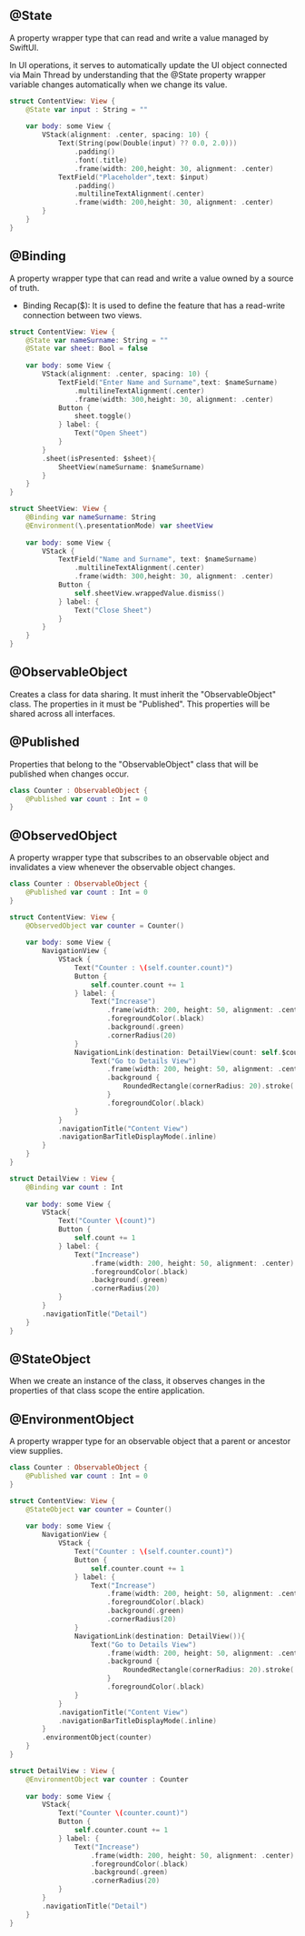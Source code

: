 
## @State
A property wrapper type that can read and write a value managed by SwiftUI.

In UI operations, it serves to automatically update the UI object connected via Main Thread by understanding that the @State property wrapper variable changes automatically when we change its value.

```swift
struct ContentView: View {
    @State var input : String = ""
    
    var body: some View {
        VStack(alignment: .center, spacing: 10) {
            Text(String(pow(Double(input) ?? 0.0, 2.0)))
                .padding()
                .font(.title)
                .frame(width: 200,height: 30, alignment: .center)
            TextField("Placeholder",text: $input)
                .padding()
                .multilineTextAlignment(.center)
                .frame(width: 200,height: 30, alignment: .center)
        }
    }
}
```

## @Binding
A property wrapper type that can read and write a value owned by a source of truth.
- Binding Recap($): It is used to define the feature that has a read-write connection between two views.

```swift
struct ContentView: View {
    @State var nameSurname: String = ""
    @State var sheet: Bool = false
    
    var body: some View {
        VStack(alignment: .center, spacing: 10) {
            TextField("Enter Name and Surname",text: $nameSurname)
                .multilineTextAlignment(.center)
                .frame(width: 300,height: 30, alignment: .center)
            Button {
                sheet.toggle()
            } label: {
                Text("Open Sheet")
            }
        }
        .sheet(isPresented: $sheet){
            SheetView(nameSurname: $nameSurname)
        }
    }
}

struct SheetView: View {
    @Binding var nameSurname: String
    @Environment(\.presentationMode) var sheetView
    
    var body: some View {
        VStack {
            TextField("Name and Surname", text: $nameSurname)
                .multilineTextAlignment(.center)
                .frame(width: 300,height: 30, alignment: .center)
            Button {
                self.sheetView.wrappedValue.dismiss()
            } label: {
                Text("Close Sheet")
            }
        }
    }
}
```
 
## @ObservableObject
Creates a class for data sharing. It must inherit the "ObservableObject" class. The properties in it must be "Published". This properties will be shared across all interfaces.
 
## @Published 
Properties that belong to the "ObservableObject" class that will be published when changes occur.

```swift
class Counter : ObservableObject {
    @Published var count : Int = 0
}
```

## @ObservedObject
A property wrapper type that subscribes to an observable object and invalidates a view whenever the observable object changes.

```swift
class Counter : ObservableObject {
    @Published var count : Int = 0
}

struct ContentView: View {
    @ObservedObject var counter = Counter()
            
    var body: some View {
        NavigationView {
            VStack {
                Text("Counter : \(self.counter.count)")
                Button {
                    self.counter.count += 1
                } label: {
                    Text("Increase")
                        .frame(width: 200, height: 50, alignment: .center)
                        .foregroundColor(.black)
                        .background(.green)
                        .cornerRadius(20)
                }
                NavigationLink(destination: DetailView(count: self.$counter.count)){
                    Text("Go to Details View")
                        .frame(width: 200, height: 50, alignment: .center)
                        .background {
                            RoundedRectangle(cornerRadius: 20).stroke(.black)
                        }
                        .foregroundColor(.black)
                }
            }
            .navigationTitle("Content View")
            .navigationBarTitleDisplayMode(.inline)
        }
    }
}

struct DetailView : View { 
    @Binding var count : Int
    
    var body: some View {
        VStack{
            Text("Counter \(count)")
            Button {
                self.count += 1
            } label: {
                Text("Increase")
                    .frame(width: 200, height: 50, alignment: .center)
                    .foregroundColor(.black)
                    .background(.green)
                    .cornerRadius(20)
            }
        }
        .navigationTitle("Detail")
    }
}
```

## @StateObject
When we create an instance of the class, it observes changes in the properties of that class scope the entire application.

## @EnvironmentObject 
A property wrapper type for an observable object that a parent or ancestor view supplies.

```swift
class Counter : ObservableObject {
    @Published var count : Int = 0
}

struct ContentView: View {
    @StateObject var counter = Counter()
            
    var body: some View {
        NavigationView {
            VStack {
                Text("Counter : \(self.counter.count)")
                Button {
                    self.counter.count += 1
                } label: {
                    Text("Increase")
                        .frame(width: 200, height: 50, alignment: .center)
                        .foregroundColor(.black)
                        .background(.green)
                        .cornerRadius(20)
                }
                NavigationLink(destination: DetailView()){
                    Text("Go to Details View")
                        .frame(width: 200, height: 50, alignment: .center)
                        .background {
                            RoundedRectangle(cornerRadius: 20).stroke(.black)
                        }
                        .foregroundColor(.black)
                }
            }
            .navigationTitle("Content View")
            .navigationBarTitleDisplayMode(.inline)
        }
        .environmentObject(counter)
    }
}

struct DetailView : View {
    @EnvironmentObject var counter : Counter
    
    var body: some View {
        VStack{
            Text("Counter \(counter.count)")
            Button {
                self.counter.count += 1
            } label: {
                Text("Increase")
                    .frame(width: 200, height: 50, alignment: .center)
                    .foregroundColor(.black)
                    .background(.green)
                    .cornerRadius(20)
            }
        }
        .navigationTitle("Detail")
    }
}
```
